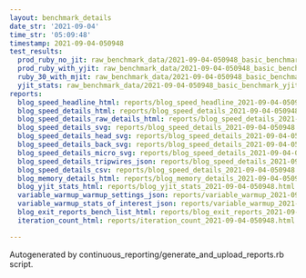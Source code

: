 ```yaml
---
layout: benchmark_details
date_str: '2021-09-04'
time_str: '05:09:48'
timestamp: 2021-09-04-050948
test_results:
  prod_ruby_no_jit: raw_benchmark_data/2021-09-04-050948_basic_benchmark_prod_ruby_no_jit.json
  prod_ruby_with_yjit: raw_benchmark_data/2021-09-04-050948_basic_benchmark_prod_ruby_with_yjit.json
  ruby_30_with_mjit: raw_benchmark_data/2021-09-04-050948_basic_benchmark_ruby_30_with_mjit.json
  yjit_stats: raw_benchmark_data/2021-09-04-050948_basic_benchmark_yjit_stats.json
reports:
  blog_speed_headline_html: reports/blog_speed_headline_2021-09-04-050948.html
  blog_speed_details_html: reports/blog_speed_details_2021-09-04-050948.html
  blog_speed_details_raw_details_html: reports/blog_speed_details_2021-09-04-050948.raw_details.html
  blog_speed_details_svg: reports/blog_speed_details_2021-09-04-050948.svg
  blog_speed_details_head_svg: reports/blog_speed_details_2021-09-04-050948.head.svg
  blog_speed_details_back_svg: reports/blog_speed_details_2021-09-04-050948.back.svg
  blog_speed_details_micro_svg: reports/blog_speed_details_2021-09-04-050948.micro.svg
  blog_speed_details_tripwires_json: reports/blog_speed_details_2021-09-04-050948.tripwires.json
  blog_speed_details_csv: reports/blog_speed_details_2021-09-04-050948.csv
  blog_memory_details_html: reports/blog_memory_details_2021-09-04-050948.html
  blog_yjit_stats_html: reports/blog_yjit_stats_2021-09-04-050948.html
  variable_warmup_warmup_settings_json: reports/variable_warmup_2021-09-04-050948.warmup_settings.json
  variable_warmup_stats_of_interest_json: reports/variable_warmup_2021-09-04-050948.stats_of_interest.json
  blog_exit_reports_bench_list_html: reports/blog_exit_reports_2021-09-04-050948.bench_list.html
  iteration_count_html: reports/iteration_count_2021-09-04-050948.html

---
```

Autogenerated by continuous_reporting/generate_and_upload_reports.rb script.

